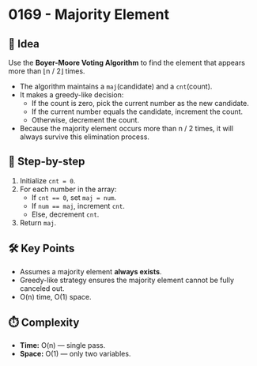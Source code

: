 # 0169 - Majority Element

## 🧠 Idea

Use the **Boyer-Moore Voting Algorithm** to find the element that appears more than ⌊n / 2⌋ times.

- The algorithm maintains a `maj`(candidate) and a `cnt`(count).
- It makes a greedy-like decision:
  - If the count is zero, pick the current number as the new candidate.
  - If the current number equals the candidate, increment the count.
  - Otherwise, decrement the count.
- Because the majority element occurs more than n / 2 times, it will always survive this elimination process.

## 🔁 Step-by-step

1. Initialize `cnt = 0`.
2. For each number in the array:
   - If `cnt == 0`, set `maj = num`.
   - If `num == maj`, increment `cnt`.
   - Else, decrement `cnt`.
3. Return `maj`.

## 🛠️ Key Points

- Assumes a majority element **always exists**.
- Greedy-like strategy ensures the majority element cannot be fully canceled out.
- O(n) time, O(1) space.

## ⏱️ Complexity

- **Time:** O(n) — single pass.
- **Space:** O(1) — only two variables.
